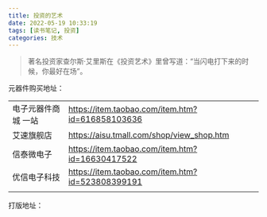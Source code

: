 ```yaml
---
title: 投资的艺术
date: 2022-05-19 10:33:19
tags: [读书笔记, 投资]
categories: 技术
---
```




> 著名投资家查尔斯·艾里斯在《投资艺术》里曾写道：“当闪电打下来的时候，你最好在场”。



元器件购买地址：

|                     |                                                  |
| ------------------- | ------------------------------------------------ |
| 电子元器件商城 一站 | https://item.taobao.com/item.htm?id=616858103636 |
| 艾速旗舰店          | https://aisu.tmall.com/shop/view_shop.htm        |
| 信泰微电子          | https://item.taobao.com/item.htm?id=16630417522  |
| 优信电子科技        | https://item.taobao.com/item.htm?id=523808399191 |
|                     |                                                  |



打版地址：

